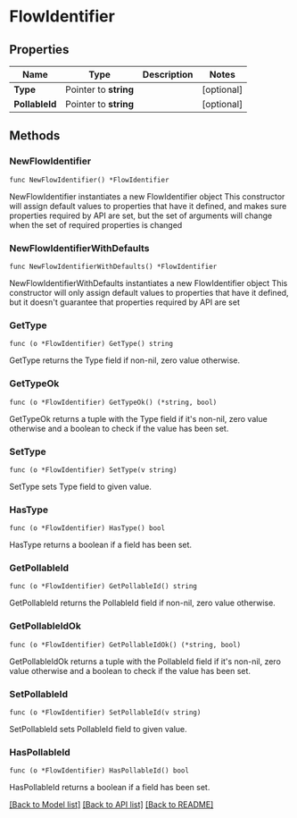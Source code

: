 # FlowIdentifier

## Properties

Name | Type | Description | Notes
------------ | ------------- | ------------- | -------------
**Type** | Pointer to **string** |  | [optional] 
**PollableId** | Pointer to **string** |  | [optional] 

## Methods

### NewFlowIdentifier

`func NewFlowIdentifier() *FlowIdentifier`

NewFlowIdentifier instantiates a new FlowIdentifier object
This constructor will assign default values to properties that have it defined,
and makes sure properties required by API are set, but the set of arguments
will change when the set of required properties is changed

### NewFlowIdentifierWithDefaults

`func NewFlowIdentifierWithDefaults() *FlowIdentifier`

NewFlowIdentifierWithDefaults instantiates a new FlowIdentifier object
This constructor will only assign default values to properties that have it defined,
but it doesn't guarantee that properties required by API are set

### GetType

`func (o *FlowIdentifier) GetType() string`

GetType returns the Type field if non-nil, zero value otherwise.

### GetTypeOk

`func (o *FlowIdentifier) GetTypeOk() (*string, bool)`

GetTypeOk returns a tuple with the Type field if it's non-nil, zero value otherwise
and a boolean to check if the value has been set.

### SetType

`func (o *FlowIdentifier) SetType(v string)`

SetType sets Type field to given value.

### HasType

`func (o *FlowIdentifier) HasType() bool`

HasType returns a boolean if a field has been set.

### GetPollableId

`func (o *FlowIdentifier) GetPollableId() string`

GetPollableId returns the PollableId field if non-nil, zero value otherwise.

### GetPollableIdOk

`func (o *FlowIdentifier) GetPollableIdOk() (*string, bool)`

GetPollableIdOk returns a tuple with the PollableId field if it's non-nil, zero value otherwise
and a boolean to check if the value has been set.

### SetPollableId

`func (o *FlowIdentifier) SetPollableId(v string)`

SetPollableId sets PollableId field to given value.

### HasPollableId

`func (o *FlowIdentifier) HasPollableId() bool`

HasPollableId returns a boolean if a field has been set.


[[Back to Model list]](../README.md#documentation-for-models) [[Back to API list]](../README.md#documentation-for-api-endpoints) [[Back to README]](../README.md)


